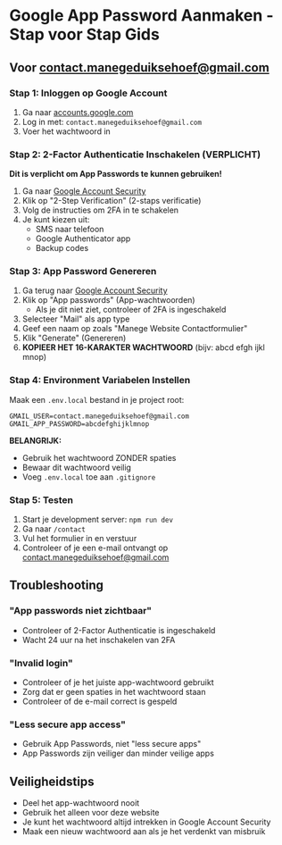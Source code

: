 # Google App Password Aanmaken - Stap voor Stap Gids

## Voor contact.manegeduiksehoef@gmail.com

### Stap 1: Inloggen op Google Account
1. Ga naar [accounts.google.com](https://accounts.google.com)
2. Log in met: `contact.manegeduiksehoef@gmail.com`
3. Voer het wachtwoord in

### Stap 2: 2-Factor Authenticatie Inschakelen (VERPLICHT)
**Dit is verplicht om App Passwords te kunnen gebruiken!**

1. Ga naar [Google Account Security](https://myaccount.google.com/security)
2. Klik op "2-Step Verification" (2-staps verificatie)
3. Volg de instructies om 2FA in te schakelen
4. Je kunt kiezen uit:
   - SMS naar telefoon
   - Google Authenticator app
   - Backup codes

### Stap 3: App Password Genereren
1. Ga terug naar [Google Account Security](https://myaccount.google.com/security)
2. Klik op "App passwords" (App-wachtwoorden)
   - Als je dit niet ziet, controleer of 2FA is ingeschakeld
3. Selecteer "Mail" als app type
4. Geef een naam op zoals "Manege Website Contactformulier"
5. Klik "Generate" (Genereren)
6. **KOPIEER HET 16-KARAKTER WACHTWOORD** (bijv: abcd efgh ijkl mnop)

### Stap 4: Environment Variabelen Instellen
Maak een `.env.local` bestand in je project root:

```env
GMAIL_USER=contact.manegeduiksehoef@gmail.com
GMAIL_APP_PASSWORD=abcdefghijklmnop
```

**BELANGRIJK:** 
- Gebruik het wachtwoord ZONDER spaties
- Bewaar dit wachtwoord veilig
- Voeg `.env.local` toe aan `.gitignore`

### Stap 5: Testen
1. Start je development server: `npm run dev`
2. Ga naar `/contact`
3. Vul het formulier in en verstuur
4. Controleer of je een e-mail ontvangt op contact.manegeduiksehoef@gmail.com

## Troubleshooting

### "App passwords niet zichtbaar"
- Controleer of 2-Factor Authenticatie is ingeschakeld
- Wacht 24 uur na het inschakelen van 2FA

### "Invalid login"
- Controleer of je het juiste app-wachtwoord gebruikt
- Zorg dat er geen spaties in het wachtwoord staan
- Controleer of de e-mail correct is gespeld

### "Less secure app access"
- Gebruik App Passwords, niet "less secure apps"
- App Passwords zijn veiliger dan minder veilige apps

## Veiligheidstips
- Deel het app-wachtwoord nooit
- Gebruik het alleen voor deze website
- Je kunt het wachtwoord altijd intrekken in Google Account Security
- Maak een nieuw wachtwoord aan als je het verdenkt van misbruik




